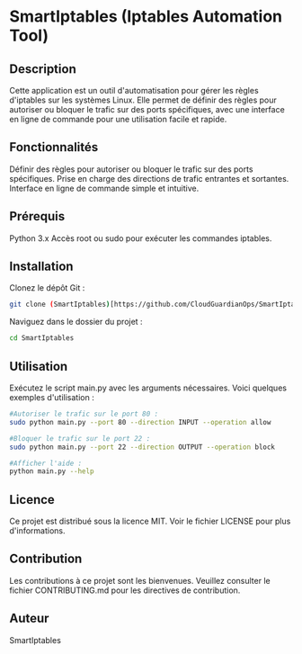 # SmartIptables (Iptables Automation Tool)
## Description
Cette application est un outil d'automatisation pour gérer les règles d'iptables sur les systèmes Linux. Elle permet de définir des règles pour autoriser ou bloquer le trafic sur des ports spécifiques, avec une interface en ligne de commande pour une utilisation facile et rapide.

## Fonctionnalités
Définir des règles pour autoriser ou bloquer le trafic sur des ports spécifiques.
Prise en charge des directions de trafic entrantes et sortantes.
Interface en ligne de commande simple et intuitive.

## Prérequis
Python 3.x
Accès root ou sudo pour exécuter les commandes iptables.

## Installation
Clonez le dépôt Git :

```bash
git clone (SmartIptables)[https://github.com/CloudGuardianOps/SmartIptables.git]
```
Naviguez dans le dossier du projet :

```bash
cd SmartIptables
```

## Utilisation
Exécutez le script main.py avec les arguments nécessaires. Voici quelques exemples d'utilisation :

```bash
#Autoriser le trafic sur le port 80 :
sudo python main.py --port 80 --direction INPUT --operation allow

#Bloquer le trafic sur le port 22 :
sudo python main.py --port 22 --direction OUTPUT --operation block

#Afficher l'aide :
python main.py --help
```

## Licence
Ce projet est distribué sous la licence MIT. Voir le fichier LICENSE pour plus d'informations.

## Contribution
Les contributions à ce projet sont les bienvenues. Veuillez consulter le fichier CONTRIBUTING.md pour les directives de contribution.

## Auteur
SmartIptables
